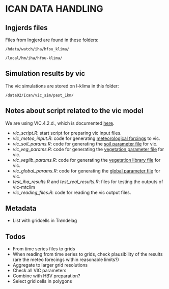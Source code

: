 # ICAN DATA HANDLING

## Ingjerds files

Files from Ingjerd are found in these folders:

`/hdata/watch/iha/hfou_klima/`

`/local/hm/iha/hfou-klima/`

## Simulation results by vic

The vic simulations are stored on l-klima in this folder:

`/data02/Ican/vic_sim/past_1km/`

## Notes about script related to the vic model

We are using VIC.4.2.d., which is documented [here](http://vic.readthedocs.io/en/vic.4.2.d/).

- *vic_script.R*: start script for preparing vic input files.
- *vic_meteo_input.R*: code for generating [meteorological forcings](http://vic.readthedocs.io/en/vic.4.2.d/Documentation/ForcingData/) to vic.
- *vic_soil_params.R*: code for generating the [soil parameter file](http://vic.readthedocs.io/en/vic.4.2.d/Documentation/SoilParam/) for vic.
- *vic_veg_params.R*: code for generating the [vegetation parameter file](http://vic.readthedocs.io/en/vic.4.2.d/Documentation/VegParam/) for vic.
- *vic_veglib_params.R*: code for generating the [vegetation library file](http://vic.readthedocs.io/en/vic.4.2.d/Documentation/VegLib/) for vic.
- *vic_global_params.R*: code for generating the [global parameter file](http://vic.readthedocs.io/en/vic.4.2.d/Documentation/GlobalParam/) for vic.
- *test_iha_results.R* and *test_real_results.R*: files for testing the outputs of vic-mtclim
- *vic_reading_files.R*: code for reading the vic output files.

## Metadata

- List with gridcells in Trøndelag

## Todos

- From time series files to grids
- When reading from time series to grids, check plausibility of the results (are the meteo forecings within reasonable limits?)
- Aggregate to larger grid resolutions
- Check all VIC parameters
- Combine with HBV preparation?
- Select grid cells in polygons

